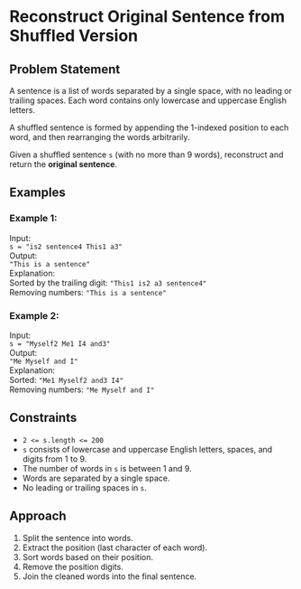 # Reconstruct Original Sentence from Shuffled Version

## Problem Statement

A sentence is a list of words separated by a single space, with no leading or trailing spaces. Each word contains only lowercase and uppercase English letters.

A shuffled sentence is formed by appending the 1-indexed position to each word, and then rearranging the words arbitrarily.

Given a shuffled sentence `s` (with no more than 9 words), reconstruct and return the **original sentence**.

## Examples

### Example 1:

Input:  
`s = "is2 sentence4 This1 a3"`  
Output:  
`"This is a sentence"`  
Explanation:  
Sorted by the trailing digit: `"This1 is2 a3 sentence4"`  
Removing numbers: `"This is a sentence"`

### Example 2:

Input:  
`s = "Myself2 Me1 I4 and3"`  
Output:  
`"Me Myself and I"`  
Explanation:  
Sorted: `"Me1 Myself2 and3 I4"`  
Removing numbers: `"Me Myself and I"`

## Constraints

- `2 <= s.length <= 200`
- `s` consists of lowercase and uppercase English letters, spaces, and digits from 1 to 9.
- The number of words in `s` is between 1 and 9.
- Words are separated by a single space.
- No leading or trailing spaces in `s`.

## Approach

1. Split the sentence into words.
2. Extract the position (last character of each word).
3. Sort words based on their position.
4. Remove the position digits.
5. Join the cleaned words into the final sentence.

